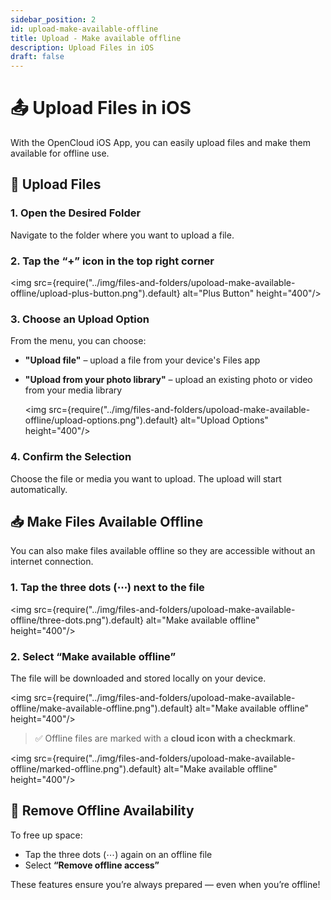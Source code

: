 ```yaml
---
sidebar_position: 2
id: upload-make-available-offline
title: Upload - Make available offline
description: Upload Files in iOS
draft: false
---
```


# 📤 Upload Files in iOS

With the OpenCloud iOS App, you can easily upload files and make them available for offline use.


## 🔼 Upload Files

### 1. Open the Desired Folder

Navigate to the folder where you want to upload a file.

### 2. Tap the **“+” icon** in the top right corner

<img src={require("../img/files-and-folders/upoload-make-available-offline/upload-plus-button.png").default} alt="Plus Button" height="400"/>

### 3. Choose an Upload Option

From the menu, you can choose:

- **"Upload file"** – upload a file from your device's Files app
- **"Upload from your photo library"** – upload an existing photo or video from your media library

    <img src={require("../img/files-and-folders/upoload-make-available-offline/upload-options.png").default} alt="Upload Options" height="400"/>

### 4. Confirm the Selection

Choose the file or media you want to upload. The upload will start automatically.


## 📥 Make Files Available Offline

You can also make files available offline so they are accessible without an internet connection.

### 1. Tap the **three dots** (⋯) next to the file

<img src={require("../img/files-and-folders/upoload-make-available-offline/three-dots.png").default} alt="Make available offline" height="400"/>

### 2. Select **“Make available offline”**

The file will be downloaded and stored locally on your device.

<img src={require("../img/files-and-folders/upoload-make-available-offline/make-available-offline.png").default} alt="Make available offline" height="400"/>

> ✅ Offline files are marked with a **cloud icon with a checkmark**.

<img src={require("../img/files-and-folders/upoload-make-available-offline/marked-offline.png").default} alt="Make available offline" height="400"/>


## 🔄 Remove Offline Availability

To free up space:

- Tap the three dots (⋯) again on an offline file
- Select **“Remove offline access”**


These features ensure you’re always prepared — even when you’re offline!
